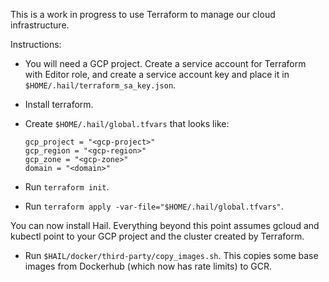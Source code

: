 This is a work in progress to use Terraform to manage our cloud
infrastructure.

Instructions:

- You will need a GCP project.  Create a service account for Terraform
  with Editor role, and create a service account key and place it in
  `$HOME/.hail/terraform_sa_key.json`.

- Install terraform.

- Create `$HOME/.hail/global.tfvars` that looks like:

   ```
   gcp_project = "<gcp-project>"
   gcp_region = "<gcp-region>"
   gcp_zone = "<gcp-zone>"
   domain = "<domain>"
   ```

- Run `terraform init`.

- Run `terraform apply -var-file="$HOME/.hail/global.tfvars"`.

You can now install Hail.  Everything beyond this point assumes gcloud
and kubectl point to your GCP project and the cluster created by
Terraform.

- Run `$HAIL/docker/third-party/copy_images.sh`.  This copies some
  base images from Dockerhub (which now has rate limits) to GCR.

